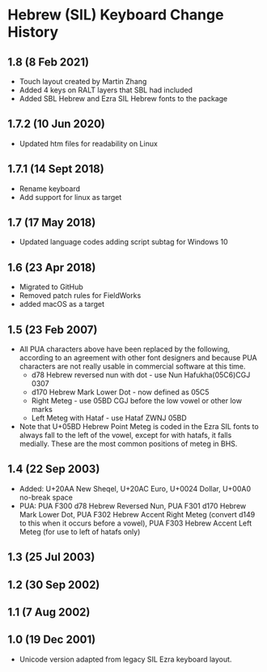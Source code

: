 Hebrew (SIL) Keyboard Change History
=======================

1.8 (8 Feb 2021)
-----------------
* Touch layout created by Martin Zhang
* Added 4 keys on RALT layers that SBL had included
* Added SBL Hebrew and Ezra SIL Hebrew fonts to the package

1.7.2 (10 Jun 2020)
-----------------
* Updated htm files for readability on Linux

1.7.1 (14 Sept 2018)
-----------------
* Rename keyboard
* Add support for linux as target

1.7 (17 May 2018)
-----------------
* Updated language codes adding script subtag for Windows 10

1.6 (23 Apr 2018)
-----------------
* Migrated to GitHub
* Removed patch rules for FieldWorks
* added macOS as a target

1.5 (23 Feb 2007)
-----------------

*  All PUA characters above have been replaced by the following, according to an agreement with other font designers and because PUA characters are not really usable in commercial software at this time.
    * d78 Hebrew reversed nun with dot - use Nun Hafukha(05C6)CGJ 0307
    * d170 Hebrew Mark Lower Dot - now defined as 05C5
    * Right Meteg - use 05BD CGJ before the low vowel or other low marks
    * Left Meteg with Hataf - use Hataf ZWNJ 05BD
* Note that U+05BD Hebrew Point Meteg is coded in the Ezra SIL fonts to always fall to the left of the vowel, except for with hatafs, it falls medially. These are the most common positions of meteg in BHS.

1.4 (22 Sep 2003)
-----------------

* Added: U+20AA New Sheqel, U+20AC Euro, U+0024 Dollar, U+00A0 no-break space
* PUA: PUA F300 d78 Hebrew Reversed Nun, PUA F301 d170 Hebrew Mark Lower Dot, PUA F302 Hebrew Accent Right Meteg (convert d149 to this when it occurs before a vowel), PUA F303 Hebrew Accent Left Meteg (for use to left of hatafs only)

1.3 (25 Jul 2003)
-----------------

1.2 (30 Sep 2002)
-----------------

1.1 (7 Aug 2002)
-----------------

1.0  (19 Dec 2001)
-----------------
* Unicode version adapted from legacy SIL Ezra keyboard layout.
